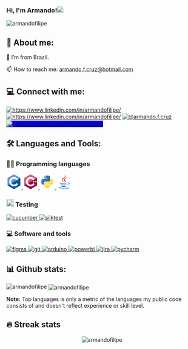  <h3 align="left">Hi, I'm Armando!<img src="https://media.giphy.com/media/hvRJCLFzcasrR4ia7z/giphy.gif" width="30"></h3>
  <img src="https://komarev.com/ghpvc/?username=armandofilipe&label=Profile%20views&color=0A66C2&style=flat" alt="armandofilipe" />
 
## 📕 About me:

🏡 I’m from Brazil.

📫 How to reach me: armando.f.cruz@hotmail.com

## 💻 Connect with me:
<p align="left">
  <a href="https://github.com/armandofilipe/" target="blank"><img align="center" src="https://www.vectorlogo.zone/logos/github/github-tile.svg" alt="https://www.linkedin.com/in/armandofilipe/" height="50" width="50" /></a>
  <a href="https://linkedin.com/in/https://www.linkedin.com/in/armandofilipe/" target="blank"><img align="center" src="https://www.vectorlogo.zone/logos/linkedin/linkedin-tile.svg" alt="https://www.linkedin.com/in/armandofilipe/" height="50" width="50" /></a>
  <a href="https://medium.com/@armando.f.cruz" target="blank"><img align="center" src="https://www.vectorlogo.zone/logos/medium/medium-tile.svg" alt="@armando.f.cruz" height="50" width="50" /></a>
  <a href="mailto:armando.f.cruz@hotmail.com" target="blank"><img style="background-color:blue" align="center" src="https://img.icons8.com/fluency/48/000000/microsoft-outlook-2019.png" alt="mailto:armando.f.cruz@hotmail.com" height="50" width="50" /></a>
</p>

## 🛠️ Languages and Tools:

### 👨‍💻 Programming languages

<p align="left">
  <a href="https://www.cprogramming.com/" target="_blank"> <img src="https://raw.githubusercontent.com/devicons/devicon/master/icons/c/c-original.svg" alt="c" width="40" height="40"/> </a> 
  <a href="https://www.w3schools.com/cpp/" target="_blank"> <img src="https://raw.githubusercontent.com/devicons/devicon/master/icons/cplusplus/cplusplus-original.svg" alt="cplusplus" width="40" height="40"/> </a> 
  <a href="https://www.python.org" target="_blank"> <img src="https://raw.githubusercontent.com/devicons/devicon/master/icons/python/python-original.svg" alt="python" width="40" height="40"/> </a> 
  <a href="https://www.java.com" target="_blank"> <img src="https://raw.githubusercontent.com/devicons/devicon/master/icons/java/java-original.svg" alt="java" width="40" height="40"/> </a>
</p>

### <img src="https://img.icons8.com/external-vitaliy-gorbachev-lineal-color-vitaly-gorbachev/60/000000/external-test-online-learning-vitaliy-gorbachev-lineal-color-vitaly-gorbachev.png"  width="20" height="20"/> Testing

<p align="left"> 
   <a href="https://cucumber.io/" target="_blank"> <img src="https://www.vectorlogo.zone/logos/cucumberio/cucumberio-icon.svg" alt="cucumber" width="40" height="40"/> </a> 
   <a href="#" target="_blank"> <img src="https://pbs.twimg.com/profile_images/535481375319531520/xQ0ftbRQ_400x400.png" alt="silktest" width="40" height="40"/> </a> 
</p>

### 💻 Software and tools

<p align="left"> 
  <a href="https://www.figma.com/" target="_blank"> <img src="https://www.vectorlogo.zone/logos/figma/figma-icon.svg" alt="figma" width="40" height="40"/> </a>
  <a href="https://git-scm.com/" target="_blank"> <img src="https://www.vectorlogo.zone/logos/git-scm/git-scm-icon.svg" alt="git" width="40" height="40"/> </a> 
  <a href="https://www.arduino.cc/" target="_blank"> <img src="https://cdn.worldvectorlogo.com/logos/arduino-1.svg" alt="arduino" width="40" height="40"/> </a> 
  <a href="https://powerbi.microsoft.com/pt-br/" target="_blank"> <img src="https://img.icons8.com/color/48/000000/power-bi.png" alt="powerbi" width="50" height="50"/> </a>
  <a href="https://www.atlassian.com/software/jira?&aceid=&adposition=&adgroup=89541914782&campaign=9124878222&creative=415542547585&device=c&keyword=jira&matchtype=e&network=g&placement=&ds_kids=p51242159036&ds_e=GOOGLE&ds_eid=700000001558501&ds_e1=GOOGLE&gclid=CjwKCAjwp_GJBhBmEiwALWBQk6hzNtkCul4lRo21NruoY9OEZSY2F7XKqq7GBhjkXp7Gj0x_1vAhThoCfgYQAvD_BwE&gclsrc=aw.ds" target="_blank"> <img src="https://www.vectorlogo.zone/logos/atlassian_jira/atlassian_jira-icon.svg" alt="jira" width="40" height="40"/> </a>
  <a href="https://www.jetbrains.com/pt-br/pycharm/"><img src="https://img.icons8.com/color/48/000000/pycharm.png" alt="pycharm" width="40" height="40"/></a>
</p>

## 📊 Github stats:

<p><img align="left" src="https://github-readme-stats.vercel.app/api/top-langs?username=armandofilipe&show_icons=true&locale=en&layout=compact&theme=tokyonight" alt="armandofilipe" /></p>
<p>&nbsp;<img align="center" src="https://github-readme-stats.vercel.app/api?username=armandofilipe&show_icons=true&locale=en&theme=tokyonight" alt="armandofilipe" /></p>
<b>Note:</b> Top languages is only a metric of the languages my public code consists of and doesn't reflect experience or skill level.

## 🔥 Streak stats
<p align="center"><img align="center" src="https://github-readme-streak-stats.herokuapp.com/?user=armandofilipe&theme=tokyonight" alt="armandofilipe" /></p>
